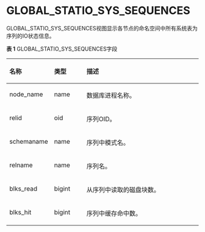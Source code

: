 # GLOBAL\_STATIO\_SYS\_SEQUENCES

GLOBAL\_STATIO\_SYS\_SEQUENCES视图显示各节点的命名空间中所有系统表为序列的IO状态信息。

**表 1**  GLOBAL\_STATIO\_SYS\_SEQUENCES字段

<a name="zh-cn_topic_0237122686_table9660164862118"></a>
<table><thead align="left"><tr id="zh-cn_topic_0237122686_row472244815218"><th class="cellrowborder" valign="top" width="18.43184318431843%" id="mcps1.2.4.1.1"><p id="zh-cn_topic_0237122686_p197221348192120"><a name="zh-cn_topic_0237122686_p197221348192120"></a><a name="zh-cn_topic_0237122686_p197221348192120"></a><strong id="zh-cn_topic_0237122686_b972315484211"><a name="zh-cn_topic_0237122686_b972315484211"></a><a name="zh-cn_topic_0237122686_b972315484211"></a>名称</strong></p>
</th>
<th class="cellrowborder" valign="top" width="17.391739173917394%" id="mcps1.2.4.1.2"><p id="zh-cn_topic_0237122686_p872344814212"><a name="zh-cn_topic_0237122686_p872344814212"></a><a name="zh-cn_topic_0237122686_p872344814212"></a><strong id="zh-cn_topic_0237122686_b17723164872119"><a name="zh-cn_topic_0237122686_b17723164872119"></a><a name="zh-cn_topic_0237122686_b17723164872119"></a>类型</strong></p>
</th>
<th class="cellrowborder" valign="top" width="64.17641764176419%" id="mcps1.2.4.1.3"><p id="zh-cn_topic_0237122686_p17723174814214"><a name="zh-cn_topic_0237122686_p17723174814214"></a><a name="zh-cn_topic_0237122686_p17723174814214"></a><strong id="zh-cn_topic_0237122686_b137231048202110"><a name="zh-cn_topic_0237122686_b137231048202110"></a><a name="zh-cn_topic_0237122686_b137231048202110"></a>描述</strong></p>
</th>
</tr>
</thead>
<tbody><tr id="zh-cn_topic_0237122686_row7723114813215"><td class="cellrowborder" valign="top" width="18.43184318431843%" headers="mcps1.2.4.1.1 "><p id="zh-cn_topic_0237122686_p9724748102120"><a name="zh-cn_topic_0237122686_p9724748102120"></a><a name="zh-cn_topic_0237122686_p9724748102120"></a>node_name</p>
</td>
<td class="cellrowborder" valign="top" width="17.391739173917394%" headers="mcps1.2.4.1.2 "><p id="zh-cn_topic_0237122686_p17241048162117"><a name="zh-cn_topic_0237122686_p17241048162117"></a><a name="zh-cn_topic_0237122686_p17241048162117"></a>name</p>
</td>
<td class="cellrowborder" valign="top" width="64.17641764176419%" headers="mcps1.2.4.1.3 "><p id="zh-cn_topic_0237122686_p19724144842119"><a name="zh-cn_topic_0237122686_p19724144842119"></a><a name="zh-cn_topic_0237122686_p19724144842119"></a>数据库进程名称。</p>
</td>
</tr>
<tr id="zh-cn_topic_0237122686_row1836473302514"><td class="cellrowborder" valign="top" width="18.43184318431843%" headers="mcps1.2.4.1.1 "><p id="zh-cn_topic_0237122686_p53657332255"><a name="zh-cn_topic_0237122686_p53657332255"></a><a name="zh-cn_topic_0237122686_p53657332255"></a>relid</p>
</td>
<td class="cellrowborder" valign="top" width="17.391739173917394%" headers="mcps1.2.4.1.2 "><p id="zh-cn_topic_0237122686_p53651733152514"><a name="zh-cn_topic_0237122686_p53651733152514"></a><a name="zh-cn_topic_0237122686_p53651733152514"></a>oid</p>
</td>
<td class="cellrowborder" valign="top" width="64.17641764176419%" headers="mcps1.2.4.1.3 "><p id="zh-cn_topic_0237122686_p4365113316255"><a name="zh-cn_topic_0237122686_p4365113316255"></a><a name="zh-cn_topic_0237122686_p4365113316255"></a>序列OID。</p>
</td>
</tr>
<tr id="zh-cn_topic_0237122686_row1772434818215"><td class="cellrowborder" valign="top" width="18.43184318431843%" headers="mcps1.2.4.1.1 "><p id="zh-cn_topic_0237122686_p13724184882117"><a name="zh-cn_topic_0237122686_p13724184882117"></a><a name="zh-cn_topic_0237122686_p13724184882117"></a>schemaname</p>
</td>
<td class="cellrowborder" valign="top" width="17.391739173917394%" headers="mcps1.2.4.1.2 "><p id="zh-cn_topic_0237122686_p1572411480215"><a name="zh-cn_topic_0237122686_p1572411480215"></a><a name="zh-cn_topic_0237122686_p1572411480215"></a>name</p>
</td>
<td class="cellrowborder" valign="top" width="64.17641764176419%" headers="mcps1.2.4.1.3 "><p id="zh-cn_topic_0237122686_p172413487211"><a name="zh-cn_topic_0237122686_p172413487211"></a><a name="zh-cn_topic_0237122686_p172413487211"></a>序列中模式名。</p>
</td>
</tr>
<tr id="zh-cn_topic_0237122686_row07247482217"><td class="cellrowborder" valign="top" width="18.43184318431843%" headers="mcps1.2.4.1.1 "><p id="zh-cn_topic_0237122686_p27247482219"><a name="zh-cn_topic_0237122686_p27247482219"></a><a name="zh-cn_topic_0237122686_p27247482219"></a>relname</p>
</td>
<td class="cellrowborder" valign="top" width="17.391739173917394%" headers="mcps1.2.4.1.2 "><p id="zh-cn_topic_0237122686_p772574820217"><a name="zh-cn_topic_0237122686_p772574820217"></a><a name="zh-cn_topic_0237122686_p772574820217"></a>name</p>
</td>
<td class="cellrowborder" valign="top" width="64.17641764176419%" headers="mcps1.2.4.1.3 "><p id="zh-cn_topic_0237122686_p57251548112111"><a name="zh-cn_topic_0237122686_p57251548112111"></a><a name="zh-cn_topic_0237122686_p57251548112111"></a>序列名。</p>
</td>
</tr>
<tr id="zh-cn_topic_0237122686_row6725348142111"><td class="cellrowborder" valign="top" width="18.43184318431843%" headers="mcps1.2.4.1.1 "><p id="zh-cn_topic_0237122686_p872574862117"><a name="zh-cn_topic_0237122686_p872574862117"></a><a name="zh-cn_topic_0237122686_p872574862117"></a>blks_read</p>
</td>
<td class="cellrowborder" valign="top" width="17.391739173917394%" headers="mcps1.2.4.1.2 "><p id="zh-cn_topic_0237122686_p16725134814214"><a name="zh-cn_topic_0237122686_p16725134814214"></a><a name="zh-cn_topic_0237122686_p16725134814214"></a>bigint</p>
</td>
<td class="cellrowborder" valign="top" width="64.17641764176419%" headers="mcps1.2.4.1.3 "><p id="zh-cn_topic_0237122686_p872524810211"><a name="zh-cn_topic_0237122686_p872524810211"></a><a name="zh-cn_topic_0237122686_p872524810211"></a>从序列中读取的磁盘块数。</p>
</td>
</tr>
<tr id="zh-cn_topic_0237122686_row10725348142111"><td class="cellrowborder" valign="top" width="18.43184318431843%" headers="mcps1.2.4.1.1 "><p id="zh-cn_topic_0237122686_p1072534832118"><a name="zh-cn_topic_0237122686_p1072534832118"></a><a name="zh-cn_topic_0237122686_p1072534832118"></a>blks_hit</p>
</td>
<td class="cellrowborder" valign="top" width="17.391739173917394%" headers="mcps1.2.4.1.2 "><p id="zh-cn_topic_0237122686_p07261148112116"><a name="zh-cn_topic_0237122686_p07261148112116"></a><a name="zh-cn_topic_0237122686_p07261148112116"></a>bigint</p>
</td>
<td class="cellrowborder" valign="top" width="64.17641764176419%" headers="mcps1.2.4.1.3 "><p id="zh-cn_topic_0237122686_p15726848202110"><a name="zh-cn_topic_0237122686_p15726848202110"></a><a name="zh-cn_topic_0237122686_p15726848202110"></a>序列中缓存命中数。</p>
</td>
</tr>
</tbody>
</table>

